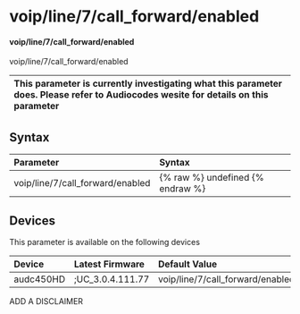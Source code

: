 ﻿---
description: voip/line/7/call_forward/enabled
search: false
---

# voip/line/7/call_forward/enabled

#### voip/line/7/call_forward/enabled

voip/line/7/call_forward/enabled


| This parameter is currently investigating what this parameter does. Please refer to Audiocodes wesite for details on this parameter | 
| :--- |

## Syntax
| Parameter | Syntax |
| :--- | :--- |
|voip/line/7/call_forward/enabled | {% raw %} undefined {% endraw %}|

## Devices
This parameter is available on the following devices

| Device | Latest Firmware | Default Value |
|:---|:---|:---|
| audc450HD | ;UC_3.0.4.111.77 | voip/line/7/call_forward/enabled=1 

ADD A DISCLAIMER
